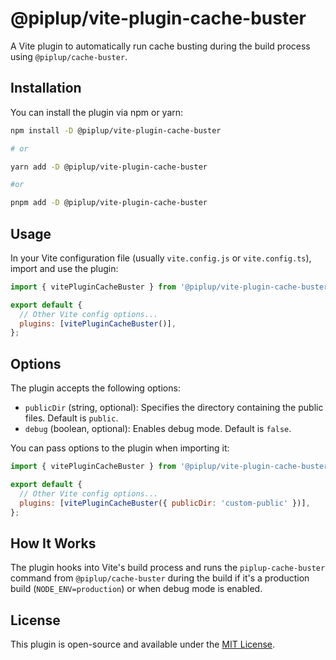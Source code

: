 # @piplup/vite-plugin-cache-buster

A Vite plugin to automatically run cache busting during the build process using `@piplup/cache-buster`.

## Installation

You can install the plugin via npm or yarn:

```bash
npm install -D @piplup/vite-plugin-cache-buster

# or

yarn add -D @piplup/vite-plugin-cache-buster

#or

pnpm add -D @piplup/vite-plugin-cache-buster
```

## Usage

In your Vite configuration file (usually `vite.config.js` or `vite.config.ts`), import and use the plugin:

```javascript
import { vitePluginCacheBuster } from '@piplup/vite-plugin-cache-buster';

export default {
  // Other Vite config options...
  plugins: [vitePluginCacheBuster()],
};
```

## Options

The plugin accepts the following options:

- `publicDir` (string, optional): Specifies the directory containing the public files. Default is `public`.
- `debug` (boolean, optional): Enables debug mode. Default is `false`.

You can pass options to the plugin when importing it:

```javascript
import { vitePluginCacheBuster } from '@piplup/vite-plugin-cache-buster';

export default {
  // Other Vite config options...
  plugins: [vitePluginCacheBuster({ publicDir: 'custom-public' })],
};
```

## How It Works

The plugin hooks into Vite's build process and runs the `piplup-cache-buster` command from `@piplup/cache-buster` during the build if it's a production build (`NODE_ENV=production`) or when debug mode is enabled.

## License

This plugin is open-source and available under the [MIT License](LICENSE).
